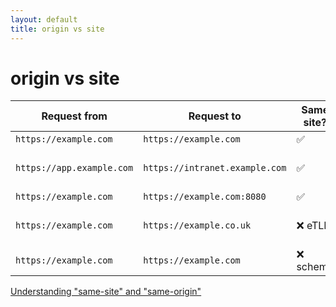 ```yaml
---
layout: default
title: origin vs site
---
```

<h1>origin vs site</h1>

<Transform scale="0.95">

| **Request from** | **Request to** | **Same site?** | **Same origin?** |
| --- | --- | --- | --- |
| `https://example.com` | `https://example.com` | ✅ | ✅ |
| `https://app.example.com` | `https://intranet.example.com` | ✅ | ❌ domain name |
| `https://example.com` | `https://example.com:8080` | ✅ | ❌ port |
| `https://example.com` | `https://example.co.uk` | ❌ eTLD | ❌ domain name |
| `https://example.com` | `https://example.com` | ❌ scheme | ❌ scheme |

[Understanding "same-site" and "same-origin"](https://web.dev/articles/same-site-same-origin)

</Transform>

<!--
[What's the difference between a site and an origin?](https://portswigger.net/web-security/csrf/bypassing-samesite-restrictions)

eTLD: effective top-level domain. This is just a way of accounting for the reserved multipart suffixes that are treated as top-level domains in practice, such as .co.uk.
-->
